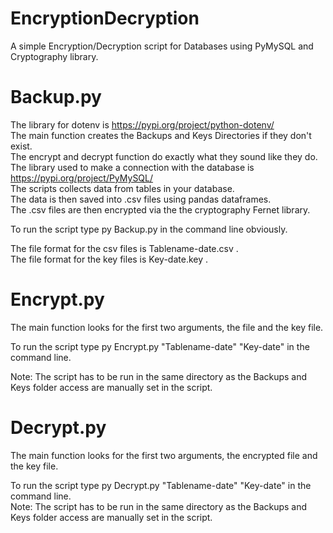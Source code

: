 # EncryptionDecryption

A simple Encryption/Decryption script for Databases using PyMySQL and Cryptography library. 

# Backup.py

The library for dotenv is https://pypi.org/project/python-dotenv/ <br/>
The main function creates the Backups and Keys Directories if they don't exist. <br/>
The encrypt and decrypt function do exactly what they sound like they do. <br/>
The library used to make a connection with the database is https://pypi.org/project/PyMySQL/ <br/>
The scripts collects data from tables in your database. <br/>
The data is then saved into .csv files using pandas dataframes. <br/>
The .csv files are then encrypted via the the cryptography Fernet library. <br/>

To run the script type py Backup.py in the command line obviously. <br/>

The file format for the csv files is Tablename-date.csv . <br/>
The file format for the key files is Key-date.key . <br/>

# Encrypt.py

The main function looks for the first two arguments, the file and the key file. <br/>

To run the script type py Encrypt.py "Tablename-date" "Key-date" in the command line. <br/>

Note: The script has to be run in the same directory as the Backups and Keys folder access are manually set in the script.

# Decrypt.py

The main function looks for the first two arguments, the encrypted file and the key file. <br/>

To run the script type py Decrypt.py "Tablename-date" "Key-date" in the command line. <br/>
Note: The script has to be run in the same directory as the Backups and Keys folder access are manually set in the script.